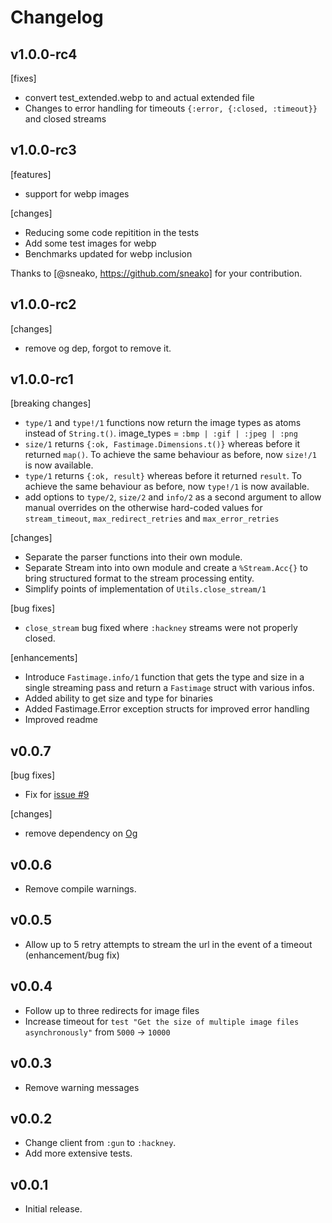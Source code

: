 # Changelog

## v1.0.0-rc4

[fixes]

- convert test_extended.webp to and actual extended file
- Changes to error handling for timeouts `{:error, {:closed, :timeout}}`
and closed streams

## v1.0.0-rc3

[features]

- support for webp images

[changes]

- Reducing some code repitition in the tests
- Add some test images for webp
- Benchmarks updated for webp inclusion

Thanks to [@sneako, https://github.com/sneako] for your contribution.

## v1.0.0-rc2

[changes]

- remove og dep, forgot to remove it.

## v1.0.0-rc1

[breaking changes]
- `type/1` and `type!/1` functions now return the image types as 
atoms instead of `String.t()`. image_types = `:bmp | :gif | :jpeg | :png`
- `size/1` returns `{:ok, Fastimage.Dimensions.t()}` whereas 
before it returned `map()`. To achieve the same behaviour as before, now
`size!/1` is now available.
- `type/1` returns `{:ok, result}` whereas 
before it returned `result`. To achieve the same behaviour as before, now
`type!/1` is now available.
- add options to `type/2`, `size/2` and `info/2` as a second argument 
to allow manual overrides on the otherwise hard-coded values 
for `stream_timeout`, `max_redirect_retries` and `max_error_retries`

[changes]
- Separate the parser functions into their own module.
- Separate Stream into into own module and create a `%Stream.Acc{}` to
bring structured format to the stream processing entity.
- Simplify points of implementation of `Utils.close_stream/1`

[bug fixes]
- `close_stream` bug fixed where `:hackney` streams were not properly closed. 

[enhancements]
- Introduce `Fastimage.info/1` function that gets the type and size in a 
single streaming pass and return a `Fastimage` struct with various infos.
- Added ability to get size and type for binaries
- Added Fastimage.Error exception structs for improved error handling
- Improved readme

## v0.0.7

[bug fixes]
- Fix for [issue #9](https://github.com/stephenmoloney/fastimage/issues/9)

[changes]
- remove dependency on [Og](https://hex.pm/packages/og)


## v0.0.6

- Remove compile warnings.


## v0.0.5

- Allow up to 5 retry attempts to stream the url in the event of a timeout (enhancement/bug fix)


## v0.0.4

- Follow up to three redirects for image files
- Increase timeout for `test "Get the size of multiple image files asynchronously"` from `5000` -> `10000`


## v0.0.3

- Remove warning messages


## v0.0.2

- Change client from `:gun` to `:hackney`.
- Add more extensive tests.


## v0.0.1

- Initial release.